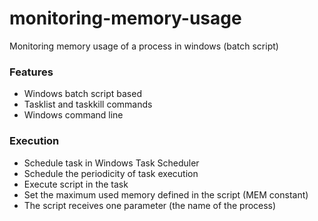# monitoring-memory-usage
Monitoring memory usage of a process in windows (batch script)

### Features
- Windows batch script based
- Tasklist and taskkill commands
- Windows command line

### Execution
- Schedule task in Windows Task Scheduler
- Schedule the periodicity of task execution
- Execute script in the task
- Set the maximum used memory defined in the script (MEM constant)
- The script receives one parameter (the name of the process)
